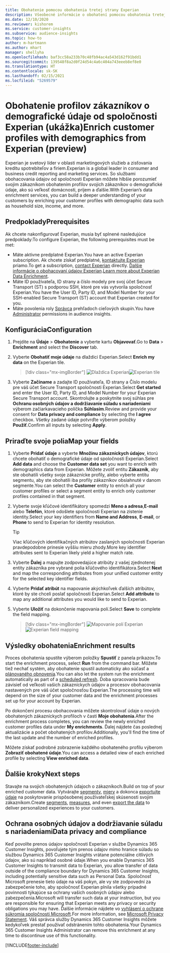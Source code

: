 ```yaml
---
title: Obohatenie pomocou obohatenia tretej strany Experian
description: Všeobecné informácie o obohatení pomocou obohatenia tretej stranou Experian.
ms.date: 12/10/2020
ms.reviewer: kishorem
ms.service: customer-insights
ms.subservice: audience-insights
ms.topic: how-to
author: m-hartmann
ms.author: mhart
manager: shellyha
ms.openlocfilehash: baf3cc58a233b70c48fb94ac4a543d162f91bdd1
ms.sourcegitcommit: 139548f8a2d0f24d54c4a6c404a743eeeb8ef8e0
ms.translationtype: HT
ms.contentlocale: sk-SK
ms.lasthandoff: 02/15/2021
ms.locfileid: "5269579"
---
```

# <a name="enrich-customer-profiles-with-demographics-from-experian-preview"></a><span data-ttu-id="7cd1a-103">Obohatenie profilov zákazníkov o demografické údaje od spoločnosti Experian (ukážka)</span><span class="sxs-lookup"><span data-stu-id="7cd1a-103">Enrich customer profiles with demographics from Experian (preview)</span></span>

<span data-ttu-id="7cd1a-104">Experian je svetový líder v oblasti marketingových služieb a zisťovania kreditu spotrebiteľov a firiem.</span><span class="sxs-lookup"><span data-stu-id="7cd1a-104">Experian is a global leader in consumer and business credit reporting and marketing services.</span></span> <span data-ttu-id="7cd1a-105">So službami obohacovania údajov od spoločnosti Experian môžete hlbšie porozumieť svojim zákazníkom obohatením profilov svojich zákazníkov o demografické údaje, ako sú veľkosť domácnosti, príjem a ďalšie.</span><span class="sxs-lookup"><span data-stu-id="7cd1a-105">With Experian’s data enrichment services, you can build a deeper understanding of your customers by enriching your customer profiles with demographic data such as household size, income, and more.</span></span>

## <a name="prerequisites"></a><span data-ttu-id="7cd1a-106">Predpoklady</span><span class="sxs-lookup"><span data-stu-id="7cd1a-106">Prerequisites</span></span>

<span data-ttu-id="7cd1a-107">Ak chcete nakonfigurovať Experian, musia byť splnené nasledujúce predpoklady:</span><span class="sxs-lookup"><span data-stu-id="7cd1a-107">To configure Experian, the following prerequisites must be met:</span></span>

- <span data-ttu-id="7cd1a-108">Máte aktívne predplatné Experian.</span><span class="sxs-lookup"><span data-stu-id="7cd1a-108">You have an active Experian subscription.</span></span> <span data-ttu-id="7cd1a-109">Ak chcete získať predplatné, [kontaktujte Experian](https://www.experian.com/marketing-services/contact) priamo.</span><span class="sxs-lookup"><span data-stu-id="7cd1a-109">To get a subscription, [contact Experian](https://www.experian.com/marketing-services/contact) directly.</span></span> <span data-ttu-id="7cd1a-110">[Ďalšie informácie o obohacovaní údajov Experian](https://www.experian.com/marketing-services/microsoft?cmpid=ems_web_mci_cdppage).</span><span class="sxs-lookup"><span data-stu-id="7cd1a-110">[Learn more about Experian Data Enrichment](https://www.experian.com/marketing-services/microsoft?cmpid=ems_web_mci_cdppage).</span></span>
- <span data-ttu-id="7cd1a-111">Máte ID používateľa, ID strany a číslo modely pre svoj účet Secure Transport (ST) s podporou SSH, ktoré pre vás vytvorila spoločnosť Experian.</span><span class="sxs-lookup"><span data-stu-id="7cd1a-111">You have the User ID, Party ID, and Model Number for your SSH-enabled Secure Transport (ST) account that Experian created for you.</span></span>
- <span data-ttu-id="7cd1a-112">Máte povolenia roly [Správca](permissions.md#administrator) prehľadoch cieľových skupín.</span><span class="sxs-lookup"><span data-stu-id="7cd1a-112">You have [Administrator](permissions.md#administrator) permissions in audience insights.</span></span>

## <a name="configuration"></a><span data-ttu-id="7cd1a-113">Konfigurácia</span><span class="sxs-lookup"><span data-stu-id="7cd1a-113">Configuration</span></span>

1. <span data-ttu-id="7cd1a-114">Prejdite na **Údaje** > **Obohatenie** a vyberte kartu **Objavovať**.</span><span class="sxs-lookup"><span data-stu-id="7cd1a-114">Go to **Data** > **Enrichment** and select the **Discover** tab.</span></span>

1. <span data-ttu-id="7cd1a-115">Vyberte **Obohatiť moje údaje** na dlaždici Experian.</span><span class="sxs-lookup"><span data-stu-id="7cd1a-115">Select **Enrich my data** on the Experian tile.</span></span>

   > [!div class="mx-imgBorder"]
   > <span data-ttu-id="7cd1a-116">![Dlaždica Experian](media/experian-tile.png "Dlaždica Experian")</span><span class="sxs-lookup"><span data-stu-id="7cd1a-116">![Experian tile](media/experian-tile.png "Experian tile")</span></span>

1. <span data-ttu-id="7cd1a-117">Vyberte **Začíname** a zadajte ID používateľa, ID strany a Číslo modelu pre váš účet Secure Transport spoločnosti Experian.</span><span class="sxs-lookup"><span data-stu-id="7cd1a-117">Select **Get started** and enter the User ID, Party ID, and Model Number for your Experian Secure Transport account.</span></span> <span data-ttu-id="7cd1a-118">Skontrolujte a poskytnite svoj súhlas pre **Ochranu osobných údajov a dodržiavanie súladu s nariadeniami** výberom začiarkavacieho políčka **Súhlasím**.</span><span class="sxs-lookup"><span data-stu-id="7cd1a-118">Review and provide your consent for **Data privacy and compliance** by selecting the **I agree** checkbox.</span></span> <span data-ttu-id="7cd1a-119">Všetky zadané údaje potvrďte výberom položky **Použiť**.</span><span class="sxs-lookup"><span data-stu-id="7cd1a-119">Confirm all inputs by selecting **Apply**.</span></span>

## <a name="map-your-fields"></a><span data-ttu-id="7cd1a-120">Priraďte svoje polia</span><span class="sxs-lookup"><span data-stu-id="7cd1a-120">Map your fields</span></span>

1.  <span data-ttu-id="7cd1a-121">Vyberte **Pridať údaje** a vyberte **Množinu zákazníckych údajov**, ktorú chcete obohatiť o demografické údaje od spoločnosti Experian.</span><span class="sxs-lookup"><span data-stu-id="7cd1a-121">Select **Add data** and choose the **Customer data set** you want to enrich with demographics data from Experian.</span></span> <span data-ttu-id="7cd1a-122">Môžete zvoliť entitu **Zákazník**, aby ste obohatili všetky svoje zákaznícke profily, alebo vyberte entitu segmentu, aby ste obohatili iba profily zákazníkov obsiahnuté v danom segmente.</span><span class="sxs-lookup"><span data-stu-id="7cd1a-122">You can select the **Customer** entity to enrich all your customer profiles or select a segment entity to enrich only customer profiles contained in that segment.</span></span>

1. <span data-ttu-id="7cd1a-123">Vyberte svoje kľúčové identifikátory spomedzi **Meno a adresa**,**E-mail** alebo **Telefón**, ktoré odošlete spoločnosti Experian na zistenie identity.</span><span class="sxs-lookup"><span data-stu-id="7cd1a-123">Select your key identifiers from **Name and Address**, **E-mail**, or **Phone** to send to Experian for identity resolution.</span></span>

   > [!TIP]
   > <span data-ttu-id="7cd1a-124">Viac kľúčových identifikačných atribútov zaslaných spoločnosti Experian pravdepodobne prinesie vyššiu mieru zhody.</span><span class="sxs-lookup"><span data-stu-id="7cd1a-124">More key identifier attributes sent to Experian likely yield a higher match rate.</span></span>

1. <span data-ttu-id="7cd1a-125">Vyberte **Ďalej** a mapujte zodpovedajúce atribúty z vašej zjednotenej entity zákazníka pre vybrané polia kľúčového identifikátora.</span><span class="sxs-lookup"><span data-stu-id="7cd1a-125">Select **Next** and map the corresponding attributes from your unified customer entity for the selected key identifier fields.</span></span>

1. <span data-ttu-id="7cd1a-126">Vyberte **Pridať atribút** na mapovanie akýchkoľvek ďalších atribútov, ktoré by ste chceli poslať spoločnosti Experian.</span><span class="sxs-lookup"><span data-stu-id="7cd1a-126">Select **Add attribute** to map any additional attributes you would like to send to Experian.</span></span>

1.  <span data-ttu-id="7cd1a-127">Vyberte **Uložiť** na dokončenie mapovania polí.</span><span class="sxs-lookup"><span data-stu-id="7cd1a-127">Select **Save** to complete the field mapping.</span></span>

    > [!div class="mx-imgBorder"]
    > <span data-ttu-id="7cd1a-128">![Mapovanie polí Experian](media/experian-field-mapping.png "Mapovanie polí Experian")</span><span class="sxs-lookup"><span data-stu-id="7cd1a-128">![Experian field mapping](media/experian-field-mapping.png "Experian field mapping")</span></span>

## <a name="enrichment-results"></a><span data-ttu-id="7cd1a-129">Výsledky obohatenia</span><span class="sxs-lookup"><span data-stu-id="7cd1a-129">Enrichment results</span></span>

<span data-ttu-id="7cd1a-130">Proces obohatenia spustíte výberom položky **Spustiť** z panela príkazov.</span><span class="sxs-lookup"><span data-stu-id="7cd1a-130">To start the enrichment process, select **Run** from the command bar.</span></span> <span data-ttu-id="7cd1a-131">Môžete tiež nechať systém, aby obohatenie spustil automaticky ako súčasť a [plánovaného obnovenia](system.md#schedule-tab).</span><span class="sxs-lookup"><span data-stu-id="7cd1a-131">You can also let the system run the enrichment automatically as part of a [scheduled refresh](system.md#schedule-tab).</span></span> <span data-ttu-id="7cd1a-132">Doba spracovania bude závisieť od veľkosti vašich zákazníckych údajov a procesov obohacovania nastavených pre váš účet spoločnosťou Experian.</span><span class="sxs-lookup"><span data-stu-id="7cd1a-132">The processing time will depend on the size of your customer data and the enrichment processes set up for your account by Experian.</span></span>

<span data-ttu-id="7cd1a-133">Po dokončení procesu obohacovania môžete skontrolovať údaje o nových obohatených zákazníckych profiloch v časti **Moje obohatenia**.</span><span class="sxs-lookup"><span data-stu-id="7cd1a-133">After the enrichment process completes, you can review the newly enriched customer profiles data under **My enrichments**.</span></span> <span data-ttu-id="7cd1a-134">Ďalej nájdete čas poslednej aktualizácie a počet obohatených profilov.</span><span class="sxs-lookup"><span data-stu-id="7cd1a-134">Additionally, you'll find the time of the last update and the number of enriched profiles.</span></span>

<span data-ttu-id="7cd1a-135">Môžete získať podrobné zobrazenie každého obohateného profilu výberom **Zobraziť obohatené údaje**.</span><span class="sxs-lookup"><span data-stu-id="7cd1a-135">You can access a detailed view of each enriched profile by selecting **View enriched data**.</span></span>

## <a name="next-steps"></a><span data-ttu-id="7cd1a-136">Ďalšie kroky</span><span class="sxs-lookup"><span data-stu-id="7cd1a-136">Next steps</span></span>

<span data-ttu-id="7cd1a-137">Stavajte na svojich obohatených údajoch o zákazníkoch.</span><span class="sxs-lookup"><span data-stu-id="7cd1a-137">Build on top of your enriched customer data.</span></span> <span data-ttu-id="7cd1a-138">Vytvárajte [segmenty](segments.md), [miery](measures.md) a dokonca [exportujte údaje](export-destinations.md) na poskytovanie prispôsobenej používateľskej skúsenosti svojim zákazníkom.</span><span class="sxs-lookup"><span data-stu-id="7cd1a-138">Create [segments](segments.md), [measures](measures.md), and even [export the data](export-destinations.md) to deliver personalized experiences to your customers.</span></span>

## <a name="data-privacy-and-compliance"></a><span data-ttu-id="7cd1a-139">Ochrana osobných údajov a dodržiavanie súladu s nariadeniami</span><span class="sxs-lookup"><span data-stu-id="7cd1a-139">Data privacy and compliance</span></span>

<span data-ttu-id="7cd1a-140">Keď povolíte prenos údajov spoločnosti Experian v službe Dynamics 365 Customer Insights, povoľujete tým prenos údajov mimo hranice súladu so službou Dynamics 365 Customer Insights vrátane potenciálne citlivých údajov, ako sú napríklad osobné údaje.</span><span class="sxs-lookup"><span data-stu-id="7cd1a-140">When you enable Dynamics 365 Customer Insights to transmit data to Experian, you allow transfer of data outside of the compliance boundary for Dynamics 365 Customer Insights, including potentially sensitive data such as Personal Data.</span></span> <span data-ttu-id="7cd1a-141">Spoločnosť Microsoft prenesie tieto údaje na váš pokyn, ale vy ste zodpovední za zabezpečenie toho, aby spoločnosť Experian plnila všetky prípadné povinnosti týkajúce sa ochrany vašich osobných údajov alebo zabezpečenia.</span><span class="sxs-lookup"><span data-stu-id="7cd1a-141">Microsoft will transfer such data at your instruction, but you are responsible for ensuring that Experian meets any privacy or security obligations you may have.</span></span> <span data-ttu-id="7cd1a-142">Ďalšie informácie nájdete vo [vyhlásení o ochrane súkromia spoločnosti Microsoft](https://go.microsoft.com/fwlink/?linkid=396732).</span><span class="sxs-lookup"><span data-stu-id="7cd1a-142">For more information, see [Microsoft Privacy Statement](https://go.microsoft.com/fwlink/?linkid=396732).</span></span>
<span data-ttu-id="7cd1a-143">Váš správca služby Dynamics 365 Customer Insights môžete kedykoľvek prestať používať odstránením tohto obohatenia.</span><span class="sxs-lookup"><span data-stu-id="7cd1a-143">Your Dynamics 365 Customer Insights Administrator can remove this enrichment at any time to discontinue use of this functionality.</span></span>


[!INCLUDE[footer-include](../includes/footer-banner.md)]